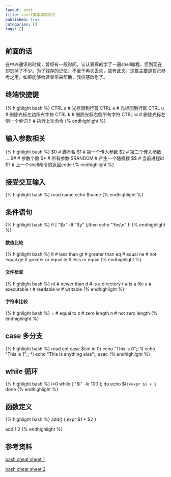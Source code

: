 ```yaml
---
layout: post
title: shell脚本编写向导
published: true
categories: []
tags: []
---
```


## 前面的话
在中兴通讯的时候，曾经有一段时间，认认真真的学了一遍shell编程，但到现在却忘掉了不少。为了残存的记忆，不至于再次丢失，故有此文。这篇主要是自己参考之用，如果能够给读者带来帮助，我倍感欣慰了。

## 终端快捷键
{% highlight bash %}
CTRL a # 光标回到行首
CTRL e # 光标回到行尾
CTRL u # 删除光标左边所有字符
CTRL k # 删除光标右侧所有字符
CTRL w # 删除光标左侧一个单词
!! # 执行上次命令
{% endhighlight %}

## 输入参数相关
{% highlight bash %}
$0 # 脚本名
$1 # 第一个传入参数
$2 # 第二个传入参数
...
$# # 参数个数
$* # 所有参数
$RANDOM # 产生一个随机数
$$ # 当前进程id
$? # 上一个shell命令的返回code
{% endhighlight %}

## 接受交互输入
{% highlight bash %}
read name
echo $name
{% endhighlight %}

## 条件语句
{% highlight bash %}
if [ "$x" -lt "$y" ];then
    echo "Yes\n"
fi
{% endhighlight %}
#### 数值比较
{% highlight bash %}
lt # less than
gt # greater than
eq # equal
ne # not equal
ge # greater or equal
le # less or equal
{% endhighlight %}
#### 文件检查
{% highlight bash %}
nt # newer than
d  # is a directory
f  # is a file
x  # executable
r  # readable
w  # writable
{% endhighlight %}
#### 字符串比较
{% highlight bash %}
= # equal to 
z # zero length
n # not zero length
{% endhighlight %}

## case 多分支
{% highlight bash %}
read cnt
case $cnt in
    0)
        echo "This is 0";;
    1)
        echo "This is 1";;
    *)
        echo "This is anything else";;
esac
{% endhighlight %}

## while 循环
{% highlight bash %}
i=0
while [ "$i" -le 100 ];
do
    echo $i
    i=`expr $i + 1`
done 
{% endhighlight %}

## 函数定义
{% highlight bash %}
add() {
    expr $1 + $2
}

add 1 2
{% endhighlight %}

## 


## 参考资料
[bash cheat sheet 1](http://cli.learncodethehardway.org/bash_cheat_sheet.pdf)

[bash cheat sheet 2](http://steve-parker.org/sh/cheatsheet.pdf)
